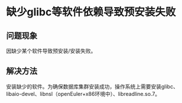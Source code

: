 # 缺少glibc等软件依赖导致预安装失败

## 问题现象

因缺少某个软件导致预安装/安装失败。

## 解决方法

安装缺少的软件。为确保数据库集群安装成功，操作系统上需要安装glibc、libaio-devel、libnsl（openEuler+x86环境中）、libreadline.so.7。